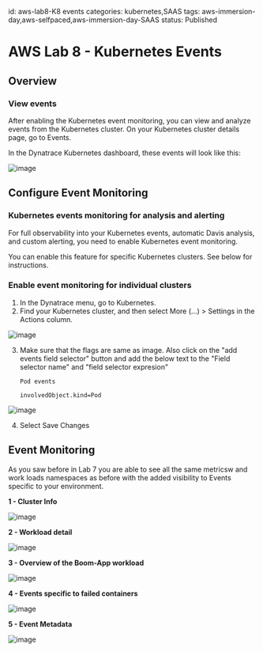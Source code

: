 id: aws-lab8-K8 events
categories: kubernetes,SAAS
tags: aws-immersion-day,aws-selfpaced,aws-immersion-day-SAAS
status: Published

# AWS Lab 8 - Kubernetes Events

## Overview

### View events
After enabling the Kubernetes event monitoring, you can view and analyze events from the Kubernetes cluster. On your Kubernetes cluster details page, go to Events.

In the Dynatrace Kubernetes dashboard, these events will look like this: 

![image](img/boom-events.png)

## Configure Event Monitoring

### Kubernetes events monitoring for analysis and alerting
For full observability into your Kubernetes events, automatic Davis analysis, and custom alerting, you need to enable Kubernetes event monitoring.

You can enable this feature for specific Kubernetes clusters. See below for instructions.

### Enable event monitoring for individual clusters
1. In the Dynatrace menu, go to Kubernetes.
2. Find your Kubernetes cluster, and then select More (…) > Settings in the Actions column.

![image](img/boom7.png)

3. Make sure that the flags are same as image.  Also click on the "add events field selector" button and add the below text to the "Field selector name" and "field selector expresion"
    ```
    Pod events

    ```

    ```
    involvedObject.kind=Pod
    ```
    
![image](img/boom8.png)

4. Select Save Changes



## Event Monitoring 

As you saw before in Lab 7 you are able to see all the same metricsw and work loads namespaces as before with the added visibility to Events specific to your environment.

**1 - Cluster Info**

![image](img/Boom1.png)

**2 - Workload detail**

![image](img/boom4.png)

**3 - Overview of the Boom-App workload**

![image](img/boom5.png)

**4 - Events specific to failed containers**

![image](img/boom2.png)

**5 - Event Metadata**

![image](img/boom3.png)
